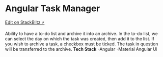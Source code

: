 # Angular Task Manager

[Edit on StackBlitz ⚡️](https://stackblitz.com/edit/angular-ivy-wdbkw7)

Ability to have a to-do list and archive it into an archive. In the to-do list, we can select the day on which the task was created, then add it to the list. If you wish to archive a task, a checkbox must be ticked. The task in question will be transferred to the archive.
**Tech Stack**
-Angular
-Material Angular UI

